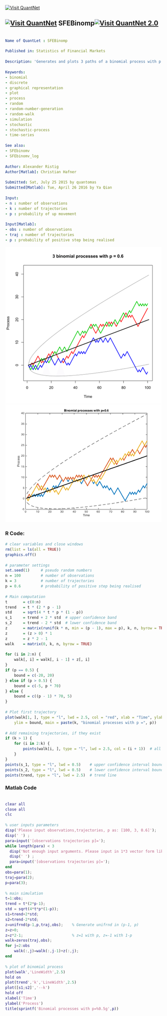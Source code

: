 
[<img src="https://github.com/QuantLet/Styleguide-and-FAQ/blob/master/pictures/banner.png" width="880" alt="Visit QuantNet">](http://quantlet.de/index.php?p=info)

## [<img src="https://github.com/QuantLet/Styleguide-and-Validation-procedure/blob/master/pictures/qloqo.png" alt="Visit QuantNet">](http://quantlet.de/) **SFEBinomp**[<img src="https://github.com/QuantLet/Styleguide-and-Validation-procedure/blob/master/pictures/QN2.png" width="60" alt="Visit QuantNet 2.0">](http://quantlet.de/d3/ia)

```yaml

Name of QuantLet : SFEBinomp

Published in: Statistics of Financial Markets

Description: 'Generates and plots 3 paths of a binomial process with p = 0.6. (2sigma)-intervals around the trend are given as well.'

Keywords:
- binomial
- discrete
- graphical representation
- plot
- process
- random
- random-number-generation
- random-walk
- simulation
- stochastic
- stochastic-process
- time-series

See also:
- SFEbinomv
- SFEbinomv_log

Author: Alexander Ristig
Author[Matlab]: Christian Hafner

Submitted: Sat, July 25 2015 by quantomas
Submitted[Matlab]: Tue, April 26 2016 by Ya Qian

Input:
- n : number of observations
- k : number of trajectories
- p : probability of up movement

Input[Matlab]:
- obs : number of observations
- traj : number of trajectories
- p : probability of positive step being realised

```

![Picture1](SFEBinomp-1.png)
![Picture2](SFEBinomp(Matlab).png)

### R Code:
```r
# clear variables and close windows
rm(list = ls(all = TRUE))
graphics.off()

# parameter settings
set.seed(1)     # pseudo random numbers
n = 100         # number of observations
k = 3           # number of trajectories
p = 0.6         # probability of positive step being realised

# Main computation
t       = c(0:n)
trend   = t * (2 * p - 1)
std     = sqrt(4 * t * p * (1 - p))
s_1     = trend + 2 * std  # upper confidence band
s_2     = trend - 2 * std  # lower confidence band
z       = matrix(runif(k * n, min = (p - 1), max = p), k, n, byrow = TRUE)  # matrix of uniform random numbers
z       = (z > 0) * 1
z       = z * 2 - 1
walk    = matrix(0, k, n, byrow = TRUE)

for (i in 2:n) {
    walk[, i] = walk[, i - 1] + z[, i]
}
if (p == 0.5) {
    bound = c(-20, 20)
} else if (p > 0.5) {
    bound = c(-5, p * 70)
} else {
    bound = c((p - 1) * 70, 5)
}

# Plot first trajectory
plot(walk[1, ], type = "l", lwd = 2.5, col = "red", xlab = "Time", ylab = "Process", 
    ylim = bound, main = paste(k, "binomial processes with p =", p))

# Add remaining trajectories, if they exist
if (k > 1) {
    for (i in 2:k) {
        points(walk[i, ], type = "l", lwd = 2.5, col = (i + 1))  # all other trajectory
    }
}
points(s_1, type = "l", lwd = 0.5)    # upper confidence interval boundary
points(s_2, type = "l", lwd = 0.5)    # lower confidence interval boundary
points(trend, type = "l", lwd = 2.5)  # trend line 
```
### Matlab Code
```matlab

clear all
close all
clc

% user inputs parameters
disp('Please input observations,trajectories, p as: [100, 3, 0.6]');
disp(' ') ;
para=input('[observations trajectories p]=');
while length(para) < 3
  disp('Not enough input arguments. Please input in 1*3 vector form like [100, 3, 0.6] or [100 3 0.6]');
  disp(' ') ;
  para=input('[observations trajectories p]=');
end
obs=para(1);
traj=para(2);
p=para(3);

% main simulation
t=1:obs;
trend = t*(2*p-1);
std = sqrt(4*t*p*(1-p));
s1=trend+2*std;
s2=trend-2*std;
z=unifrnd(p-1,p,traj,obs);    % Generate unifrnd in (p-1, p)
z=z>0;
z=z*2-1;                      % z=1 with p, z=-1 with 1-p 
walk=zeros(traj,obs);
for j=2:obs
    walk(:,j)=walk(:,j-1)+z(:,j);
end

% plot of binomial process
plot(walk','LineWidth',2.5)
hold on
plot(trend','k','LineWidth',2.5)
plot([s1;s2]','--k')
hold off 
xlabel('Time')
ylabel('Process')
title(sprintf('Binomial processes with p=%0.5g',p))

```
